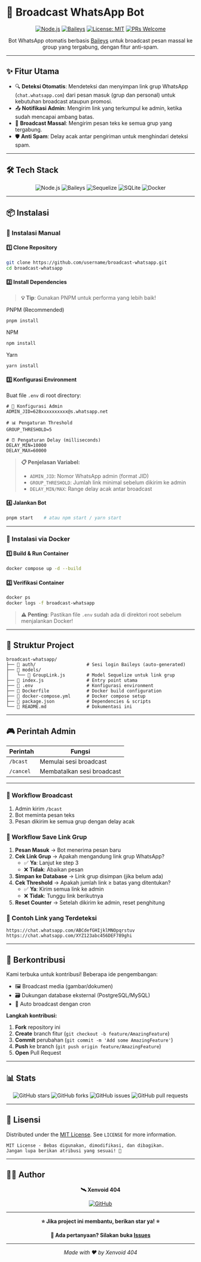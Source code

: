 # 📢 Broadcast WhatsApp Bot

<div align="center">

[![Node.js](https://img.shields.io/badge/Node.js-v22%2B-green?logo=node.js)](https://nodejs.org/)
[![Baileys](https://img.shields.io/badge/Baileys-WhatsApp%20API-blue)](https://github.com/WhiskeySockets/Baileys)
[![License: MIT](https://img.shields.io/badge/License-MIT-yellow.svg)](https://opensource.org/licenses/MIT)
[![PRs Welcome](https://img.shields.io/badge/PRs-welcome-brightgreen.svg)](http://makeapullrequest.com)

Bot WhatsApp otomatis berbasis [Baileys](https://github.com/WhiskeySockets/Baileys) untuk broadcast pesan massal ke group yang tergabung, dengan fitur anti-spam.

</div>

---

## ✨ Fitur Utama

-   🔍 **Deteksi Otomatis**: Mendeteksi dan menyimpan link grup WhatsApp (`chat.whatsapp.com`) dari pesan masuk (grup dan personal) untuk kebutuhan broadcast ataupun promosi.
-   📤 **Notifikasi Admin**: Mengirim link yang terkumpul ke admin, ketika sudah mencapai ambang batas.
-   📢 **Broadcast Massal**: Mengirim pesan teks ke semua grup yang tergabung.
-   🛡️ **Anti Spam**: Delay acak antar pengiriman untuk menghindari deteksi spam.

---

## 🛠️ Tech Stack

<div align="center">
  
![Node.js](https://img.shields.io/badge/-Node.js-339933?logo=node.js&logoColor=white)
![Baileys](https://img.shields.io/badge/-Baileys-25D366?logo=whatsapp&logoColor=white)
![Sequelize](https://img.shields.io/badge/-Sequelize-52B0E7?logo=sequelize&logoColor=white)
![SQLite](https://img.shields.io/badge/-SQLite-003B57?logo=sqlite&logoColor=white)
![Docker](https://img.shields.io/badge/-Docker-2496ED?logo=docker&logoColor=white)

</div>

---

## 📦 Instalasi

### 🚀 Instalasi Manual

#### 1️⃣ Clone Repository

```bash
git clone https://github.com/username/broadcast-whatsapp.git
cd broadcast-whatsapp
```

#### 2️⃣ Install Dependencies

> **💡 Tip**: Gunakan PNPM untuk performa yang lebih baik!

PNPM (Recommended)

```bash
pnpm install
```

NPM

```bash
npm install
```

Yarn

```bash
yarn install
```

#### 3️⃣ Konfigurasi Environment

Buat file `.env` di root directory:

```env
# 🔑 Konfigurasi Admin
ADMIN_JID=628xxxxxxxxxx@s.whatsapp.net

# 📊 Pengaturan Threshold
GROUP_THRESHOLD=5

# ⏰ Pengaturan Delay (milliseconds)
DELAY_MIN=10000
DELAY_MAX=60000
```

> **📋 Penjelasan Variabel:**
>
> -   `ADMIN_JID`: Nomor WhatsApp admin (format JID)
> -   `GROUP_THRESHOLD`: Jumlah link minimal sebelum dikirim ke admin
> -   `DELAY_MIN/MAX`: Range delay acak antar broadcast

#### 4️⃣ Jalankan Bot

```bash
pnpm start    # atau npm start / yarn start
```

---

### 🐳 Instalasi via Docker

#### 1️⃣ Build & Run Container

```bash
docker compose up -d --build
```

#### 2️⃣ Verifikasi Container

```bash
docker ps
docker logs -f broadcast-whatsapp
```

> **⚠️ Penting**: Pastikan file `.env` sudah ada di direktori root sebelum menjalankan Docker!

---

## 📁 Struktur Project

```
broadcast-whatsapp/
├── 📁 auth/                   # Sesi login Baileys (auto-generated)
├── 📁 models/
│   └── 📄 GroupLink.js        # Model Sequelize untuk link grup
├── 📄 index.js                # Entry point utama
├── 📄 .env                    # Konfigurasi environment
├── 📄 Dockerfile              # Docker build configuration
├── 📄 docker-compose.yml      # Docker compose setup
├── 📄 package.json            # Dependencies & scripts
└── 📄 README.md               # Dokumentasi ini
```

---

## 🎮 Perintah Admin

| Perintah  | Fungsi                     |
| --------- | -------------------------- |
| `/bcast`  | Memulai sesi broadcast     |
| `/cancel` | Membatalkan sesi broadcast |

---

### 📢 Workflow Broadcast

1. Admin kirim `/bcast`
2. Bot meminta pesan teks
3. Pesan dikirim ke semua grup dengan delay acak

### 🔄 Workflow Save Link Grup

1. **Pesan Masuk** → Bot menerima pesan baru
2. **Cek Link Grup** → Apakah mengandung link grup WhatsApp?
    - ✅ **Ya**: Lanjut ke step 3
    - ❌ **Tidak**: Abaikan pesan
3. **Simpan ke Database** → Link grup disimpan (jika belum ada)
4. **Cek Threshold** → Apakah jumlah link ≥ batas yang ditentukan?
    - ✅ **Ya**: Kirim semua link ke admin
    - ❌ **Tidak**: Tunggu link berikutnya
5. **Reset Counter** → Setelah dikirim ke admin, reset penghitung

### 🧲 Contoh Link yang Terdeteksi

```
https://chat.whatsapp.com/ABCdefGHIjklMNOpqrstuv
https://chat.whatsapp.com/XYZ123abc456DEF789ghi
```

---

## 🤝 Berkontribusi

Kami terbuka untuk kontribusi! Beberapa ide pengembangan:

-   🖼️ Broadcast media (gambar/dokumen)
-   🗃️ Dukungan database eksternal (PostgreSQL/MySQL)
-   📢 Auto broadcast dengan cron

**Langkah kontribusi:**

1. **Fork** repository ini
2. **Create** branch fitur (`git checkout -b feature/AmazingFeature`)
3. **Commit** perubahan (`git commit -m 'Add some AmazingFeature'`)
4. **Push** ke branch (`git push origin feature/AmazingFeature`)
5. **Open** Pull Request

---

## 📊 Stats

<div align="center">

![GitHub stars](https://img.shields.io/github/stars/xenvoid404/broadcast-whatsapp?style=social)
![GitHub forks](https://img.shields.io/github/forks/xenvoid404/broadcast-whatsapp?style=social)
![GitHub issues](https://img.shields.io/github/issues/xenvoid404/broadcast-whatsapp)
![GitHub pull requests](https://img.shields.io/github/issues-pr/xenvoid404/broadcast-whatsapp)

</div>

---

## 📜 Lisensi

Distributed under the [MIT License](LICENSE). See `LICENSE` for more information.

```
MIT License - Bebas digunakan, dimodifikasi, dan dibagikan.
Jangan lupa berikan atribusi yang sesuai! 🙏
```

---

## 👨‍💻 Author

<div align="center">

**🛰️ Xenvoid 404**

[![GitHub](https://img.shields.io/badge/GitHub-100000?style=for-the-badge&logo=github&logoColor=white)](https://github.com/xenvoid404)

</div>

---

<div align="center">

**⭐ Jika project ini membantu, berikan star ya! ⭐**

**💬 Ada pertanyaan? Silakan buka [Issues](https://github.com/username/broadcast-whatsapp/issues)**

---

_Made with ❤️ by Xenvoid 404_

</div>
